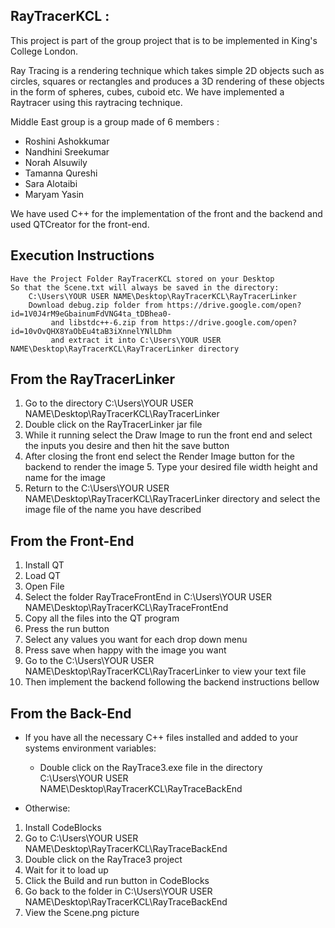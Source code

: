 
## RayTracerKCL :

This project is part of the group project that is to be implemented in King's College London.

Ray Tracing is a rendering technique which takes simple 2D objects such as circles, squares or rectangles and produces a 3D rendering of these objects in the form of spheres, cubes, cuboid etc. We have implemented a Raytracer using this raytracing technique.

Middle East group is a group made of 6 members :

* Roshini Ashokkumar 
* Nandhini Sreekumar
* Norah Alsuwily
* Tamanna Qureshi
* Sara Alotaibi
* Maryam Yasin

We have used C++ for the implementation of the front and the backend and used QTCreator for the front-end.

## Execution Instructions

	Have the Project Folder RayTracerKCL stored on your Desktop
	So that the Scene.txt will always be saved in the directory:
		C:\Users\YOUR USER NAME\Desktop\RayTracerKCL\RayTracerLinker
		Download debug.zip folder from https://drive.google.com/open?id=1V0J4rM9eGbainumFdVNG4ta_tDBhea0-
			 and libstdc++-6.zip from https://drive.google.com/open?id=10vOvQHX8YaObEu4taB3iXnnelYNlLDhm
			 and extract it into C:\Users\YOUR USER NAME\Desktop\RayTracerKCL\RayTracerLinker directory

## From the RayTracerLinker
1. Go to the directory C:\Users\YOUR USER NAME\Desktop\RayTracerKCL\RayTracerLinker
2. Double click on the RayTracerLinker jar file
3. While it running select the Draw Image to run the front end and select the inputs you desire and then hit the save button
4. After closing the front end select the Render Image button for the backend to render the image
	5. Type your desired file width height and name for the image
6. Return to the C:\Users\YOUR USER NAME\Desktop\RayTracerKCL\RayTracerLinker directory and select the image file of the name you have described
		
## From the Front-End
1. Install QT 
2. Load QT
3. Open File
4. Select the folder RayTraceFrontEnd in C:\Users\YOUR USER NAME\Desktop\RayTracerKCL\RayTraceFrontEnd
5. Copy all the files into the QT program
6. Press the run button
7. Select any values you want for each drop down menu
8. Press save when happy with the image you want 
9. Go to the C:\Users\YOUR USER NAME\Desktop\RayTracerKCL\RayTracerLinker to view your text file
10. Then implement the backend following the backend instructions bellow


## From the Back-End

 - If you have all the necessary C++ files installed and added to your systems environment variables:
   - Double click on the RayTrace3.exe file in the directory 
		C:\Users\YOUR USER NAME\Desktop\RayTracerKCL\RayTraceBackEnd
		
- Otherwise:

1. Install CodeBlocks 
2. Go to C:\Users\YOUR USER NAME\Desktop\RayTracerKCL\RayTraceBackEnd
3. Double click on the RayTrace3 project 
4. Wait for it to load up
5. Click the Build and run button in CodeBlocks 
6. Go back to the folder in C:\Users\YOUR USER NAME\Desktop\RayTracerKCL\RayTraceBackEnd
7. View the Scene.png picture
